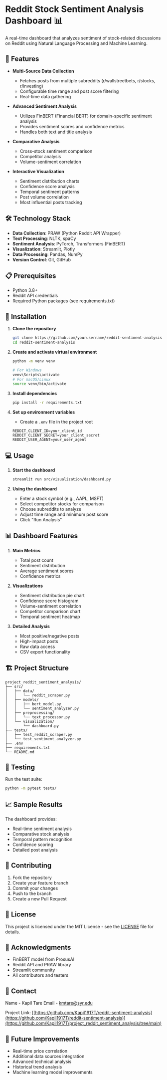 # Reddit Stock Sentiment Analysis Dashboard 📊

A real-time dashboard that analyzes sentiment of stock-related discussions on Reddit using Natural Language Processing and Machine Learning.

## 🌟 Features

- **Multi-Source Data Collection**
  - Fetches posts from multiple subreddits (r/wallstreetbets, r/stocks, r/investing)
  - Configurable time range and post score filtering
  - Real-time data gathering

- **Advanced Sentiment Analysis**
  - Utilizes FinBERT (Financial BERT) for domain-specific sentiment analysis
  - Provides sentiment scores and confidence metrics
  - Handles both text and title analysis

- **Comparative Analysis**
  - Cross-stock sentiment comparison
  - Competitor analysis
  - Volume-sentiment correlation

- **Interactive Visualization**
  - Sentiment distribution charts
  - Confidence score analysis
  - Temporal sentiment patterns
  - Post volume correlation
  - Most influential posts tracking

## 🛠️ Technology Stack

- **Data Collection**: PRAW (Python Reddit API Wrapper)
- **Text Processing**: NLTK, spaCy
- **Sentiment Analysis**: PyTorch, Transformers (FinBERT)
- **Visualization**: Streamlit, Plotly
- **Data Processing**: Pandas, NumPy
- **Version Control**: Git, GitHub

## 📋 Prerequisites

- Python 3.8+
- Reddit API credentials
- Required Python packages (see requirements.txt)

## 🚀 Installation

1. **Clone the repository**
   ```bash
   git clone https://github.com/yourusername/reddit-sentiment-analysis.git
   cd reddit-sentiment-analysis
   ```

2. **Create and activate virtual environment**
   ```bash
   python -m venv venv
   
   # For Windows
   venv\Scripts\activate
   # For macOS/Linux
   source venv/bin/activate
   ```

3. **Install dependencies**
   ```bash
   pip install -r requirements.txt
   ```

4. **Set up environment variables**
   - Create a `.env` file in the project root
   ```env
   REDDIT_CLIENT_ID=your_client_id
   REDDIT_CLIENT_SECRET=your_client_secret
   REDDIT_USER_AGENT=your_user_agent
   ```

## 💻 Usage

1. **Start the dashboard**
   ```bash
   streamlit run src/visualization/dashboard.py
   ```

2. **Using the dashboard**
   - Enter a stock symbol (e.g., AAPL, MSFT)
   - Select competitor stocks for comparison
   - Choose subreddits to analyze
   - Adjust time range and minimum post score
   - Click "Run Analysis"

## 📊 Dashboard Features

1. **Main Metrics**
   - Total post count
   - Sentiment distribution
   - Average sentiment scores
   - Confidence metrics

2. **Visualizations**
   - Sentiment distribution pie chart
   - Confidence score histogram
   - Volume-sentiment correlation
   - Competitor comparison chart
   - Temporal sentiment heatmap

3. **Detailed Analysis**
   - Most positive/negative posts
   - High-impact posts
   - Raw data access
   - CSV export functionality

## 🏗️ Project Structure

```
project_reddit_sentiment_analysis/
├── src/
│   ├── data/
│   │   └── reddit_scraper.py
│   ├── models/
│   │   ├── bert_model.py
│   │   └── sentiment_analyzer.py
│   ├── preprocessing/
│   │   └── text_processor.py
│   └── visualization/
│       └── dashboard.py
├── tests/
│   ├── test_reddit_scraper.py
│   └── test_sentiment_analyzer.py
├── .env
├── requirements.txt
└── README.md
```

## 🧪 Testing

Run the test suite:
```bash
python -m pytest tests/
```

## 📈 Sample Results

The dashboard provides:
- Real-time sentiment analysis
- Comparative stock analysis
- Temporal pattern recognition
- Confidence scoring
- Detailed post analysis

## 🤝 Contributing

1. Fork the repository
2. Create your feature branch
3. Commit your changes
4. Push to the branch
5. Create a new Pull Request

## 📝 License

This project is licensed under the MIT License - see the [LICENSE](LICENSE) file for details.

## 🙏 Acknowledgments

- FinBERT model from ProsusAI
- Reddit API and PRAW library
- Streamlit community
- All contributors and testers

## 📧 Contact

Name - Kapil Tare
Email - kmtare@syr.edu

Project Link: [[https://github.com/Kapil1917T/reddit-sentiment-analysis](https://github.com/Kapil1917T/reddit-sentiment-analysis)](https://github.com/Kapil1917T/project_reddit_sentiment_analysis/tree/main)

## 🚧 Future Improvements

- Real-time price correlation
- Additional data sources integration
- Advanced technical analysis
- Historical trend analysis
- Machine learning model improvements

